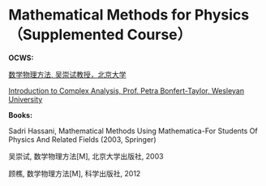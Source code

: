 

# Mathematical Methods for Physics（Supplemented Course）

**OCWS:**

[数学物理方法, 吴崇试教授，北京大学](http://www.icourses.cn/sCourse/course_3569.html)

[Introduction to Complex Analysis, Prof. Petra Bonfert-Taylor, Wesleyan University](https://www.coursera.org/learn/complex-analysis)

**Books:**

Sadri Hassani, Mathematical Methods Using Mathematica-For Students Of Physics And Related Fields (2003, Springer)

吴崇试, 数学物理方法[M], 北京大学出版社, 2003

顾樵, 数学物理方法[M], 科学出版社, 2012